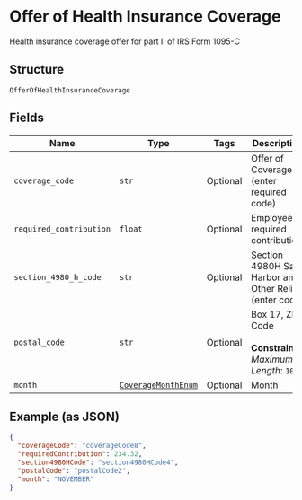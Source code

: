 
# Offer of Health Insurance Coverage

Health insurance coverage offer for part II of IRS Form 1095-C

## Structure

`OfferOfHealthInsuranceCoverage`

## Fields

| Name | Type | Tags | Description |
|  --- | --- | --- | --- |
| `coverage_code` | `str` | Optional | Offer of Coverage (enter required code) |
| `required_contribution` | `float` | Optional | Employee required contribution |
| `section_4980_h_code` | `str` | Optional | Section 4980H Safe Harbor and Other Relief (enter code) |
| `postal_code` | `str` | Optional | Box 17, ZIP Code<br><br>**Constraints**: *Maximum Length*: `10` |
| `month` | [`CoverageMonthEnum`](../../doc/models/coverage-month-enum.md) | Optional | Month |

## Example (as JSON)

```json
{
  "coverageCode": "coverageCode8",
  "requiredContribution": 234.32,
  "section4980HCode": "section4980HCode4",
  "postalCode": "postalCode2",
  "month": "NOVEMBER"
}
```

